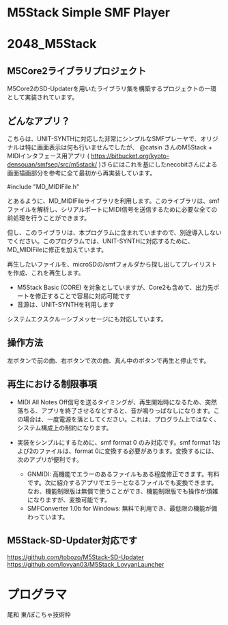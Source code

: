 # M5Stack Simple SMF Player

# 2048_M5Stack
## M5Core2ライブラリプロジェクト
M5Core2のSD-Updaterを用いたライブラリ集を構築するプロジェクトの一環として実装されています。

## どんなアプリ？

こちらは、UNIT-SYNTHに対応した非常にシンプルなSMFプレーヤで、オリジナルは特に画面表示は何も行いませんでしたが、
@catsin さんのM5Stack + MIDIインタフェース用アプリ ( https://bitbucket.org/kyoto-densouan/smfseq/src/m5stack/ )さらにはこれを基にしたnecobitさんによる画面描画部分を参考に全て最初から再実装しています。

#include "MD_MIDIFile.h"

とあるように、MD_MIDIFileライブラリを利用します。このライブラリは、smfファイルを解析し、シリアルポートにMIDI信号を送信するために必要な全ての前処理を行うことができます。

但し、このライブラリは、本プログラムに含まれていますので、別途導入しないでください。このプログラムでは、UNIT-SYNTHに対応するために、MD_MIDIFileに修正を加えています。

再生したいファイルを、microSDの/smfフォルダから探し出してプレイリストを作成、これを再生します。

- M5Stack Basic (CORE) を対象としていますが、Core2も含めて、出力先ポートを修正することで容易に対応可能です
- 音源は、UNIT-SYNTHを利用します

システムエクスクルーシブメッセージにも対応しています。

## 操作方法

左ボタンで前の曲、右ボタンで次の曲、真ん中のボタンで再生と停止です。

## 再生における制限事項

- MIDI All Notes Off信号を送るタイミングが、再生開始時になるため、突然落ちる、アプリを終了させるなどすると、音が鳴りっぱなしになります。この場合は、一度電源を落としてください。これは、プログラム上ではなく、システム構成上の制約になります。

- 実装をシンプルにするために、smf format 0 のみ対応です。smf format 1および2のファイルは、format 0に変換する必要があります。変換するには、次のアプリが便利です。
  - GNMIDI: 高機能でエラーのあるファイルもある程度修正できます。有料です。次に紹介するアプリでエラーとなるファイルでも変換できます。なお、機能制限版は無償で使うことができ、機能制限版でも操作が煩雑になりますが、変換可能です。
  - SMFConverter 1.0b for Windows: 無料で利用でき、最低限の機能が備わっています。

## M5Stack-SD-Updater対応です

https://github.com/tobozo/M5Stack-SD-Updater 
https://github.com/lovyan03/M5Stack_LovyanLauncher 

# プログラマ

尾和 東/ぽこちゃ技術枠
